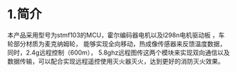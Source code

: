 # 1.简介
本产品采用型号为stmf103的MCU，霍尔编码器电机以及l298n电机驱动板 ，车轮部分材质为麦克纳姆轮， 能够实现全向移动，热成像传感器来反馈温度数据，同时，2.4g远程控制（600m）， 5.8ghz远程图传这两个模块来实现双向通信以及数据传输，可以配合实现远程遥控使用灭火器灭火，达到更好的消防灭火效果。
